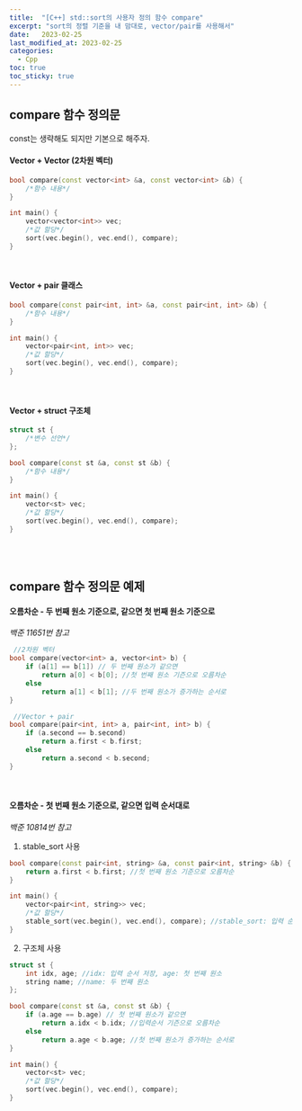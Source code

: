 ```yaml
---
title:  "[C++] std::sort의 사용자 정의 함수 compare"
excerpt: "sort의 정렬 기준을 내 맘대로, vector/pair를 사용해서"
date:   2023-02-25
last_modified_at: 2023-02-25
categories:
  - Cpp
toc: true
toc_sticky: true
---
```


## compare 함수 정의문  
const는 생략해도 되지만 기본으로 해주자.  
#### Vector + Vector (2차원 벡터)  
```c++
bool compare(const vector<int> &a, const vector<int> &b) {
	/*함수 내용*/
}

int main() {
	vector<vector<int>> vec;
	/*값 할당*/
	sort(vec.begin(), vec.end(), compare);
}
```
<br>

#### Vector + pair 클래스  
```c++
bool compare(const pair<int, int> &a, const pair<int, int> &b) {
	/*함수 내용*/
}

int main() {
	vector<pair<int, int>> vec;
	/*값 할당*/
	sort(vec.begin(), vec.end(), compare);
}
```
<br>

#### Vector + struct 구조체
```c++
struct st {
	/*변수 선언*/
};

bool compare(const st &a, const st &b) {
	/*함수 내용*/
}

int main() {
	vector<st> vec;
	/*값 할당*/
	sort(vec.begin(), vec.end(), compare);
}
```
<br>
<br>

## compare 함수 정의문 예제
#### 오름차순 - 두 번째 원소 기준으로, 같으면 첫 번째 원소 기준으로
*백준 11651번 참고*  
```c++
 //2차원 벡터
bool compare(vector<int> a, vector<int> b) {
	if (a[1] == b[1]) // 두 번째 원소가 같으면
		return a[0] < b[0]; //첫 번째 원소 기즌으로 오름차순
	else
		return a[1] < b[1]; //두 번째 원소가 증가하는 순서로
}
```
```c++
 //Vector + pair
bool compare(pair<int, int> a, pair<int, int> b) {
	if (a.second == b.second)
		return a.first < b.first;
	else
		return a.second < b.second;
}
```
<br>

#### 오름차순 - 첫 번째 원소 기준으로, 같으면 입력 순서대로
*백준 10814번 참고*  
1. stable_sort 사용

```c++
bool compare(const pair<int, string> &a, const pair<int, string> &b) {
	return a.first < b.first; //첫 번째 원소 기준으로 오름차순
}

int main() {
	vector<pair<int, string>> vec;
	/*값 할당*/
	stable_sort(vec.begin(), vec.end(), compare); //stable_sort: 입력 순서 유지
}
```

2. 구조체 사용

```c++
struct st {
	int idx, age; //idx: 입력 순서 저장, age: 첫 번째 원소
	string name; //name: 두 번째 원소
};

bool compare(const st &a, const st &b) {
	if (a.age == b.age) // 첫 번째 원소가 같으면
		return a.idx < b.idx; //입력순서 기즌으로 오름차순
	else
		return a.age < b.age; //첫 번째 원소가 증가하는 순서로
}

int main() {
	vector<st> vec;
	/*값 할당*/
	sort(vec.begin(), vec.end(), compare);
}
```
<br>

<br>
<br>